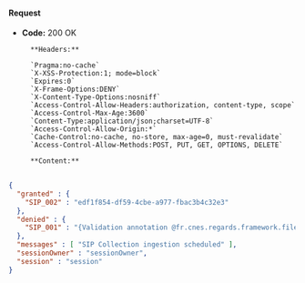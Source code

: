 #### Request

* **Code:** 200 OK

        **Headers:**

        `Pragma:no-cache`
        `X-XSS-Protection:1; mode=block`
        `Expires:0`
        `X-Frame-Options:DENY`
        `X-Content-Type-Options:nosniff`
        `Access-Control-Allow-Headers:authorization, content-type, scope`
        `Access-Control-Max-Age:3600`
        `Content-Type:application/json;charset=UTF-8`
        `Access-Control-Allow-Origin:*`
        `Cache-Control:no-cache, no-store, max-age=0, must-revalidate`
        `Access-Control-Allow-Methods:POST, PUT, GET, OPTIONS, DELETE`

        **Content:**

```json
    
{
  "granted" : {
    "SIP_002" : "edf1f854-df59-4cbe-a977-fbac3b4c32e3"
  },
  "denied" : {
    "SIP_001" : "{Validation annotation @fr.cnes.regards.framework.file.utils.validation.HandledMessageDigestAlgorithm validating FAKE_ALGO: it is not an handled algorithm for checksum computation at properties.contentInformations[0].dataObject.algorithm: rejected value [null]."
  },
  "messages" : [ "SIP Collection ingestion scheduled" ],
  "sessionOwner" : "sessionOwner",
  "session" : "session"
}
```
